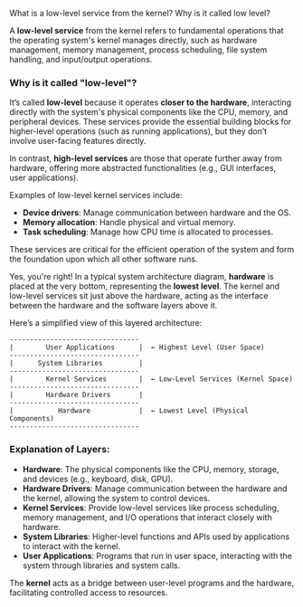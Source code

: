 What is a low-level service from the kernel? Why is it called low level?

A **low-level service** from the kernel refers to fundamental operations that the operating system's kernel manages directly, such as hardware management, memory management, process scheduling, file system handling, and input/output operations.

### Why is it called "low-level"?

It’s called **low-level** because it operates **closer to the hardware**, interacting directly with the system's physical components like the CPU, memory, and peripheral devices. These services provide the essential building blocks for higher-level operations (such as running applications), but they don’t involve user-facing features directly.

In contrast, **high-level services** are those that operate further away from hardware, offering more abstracted functionalities (e.g., GUI interfaces, user applications).

Examples of low-level kernel services include:
- **Device drivers**: Manage communication between hardware and the OS.
- **Memory allocation**: Handle physical and virtual memory.
- **Task scheduling**: Manage how CPU time is allocated to processes.

These services are critical for the efficient operation of the system and form the foundation upon which all other software runs.

Yes, you're right! In a typical system architecture diagram, **hardware** is placed at the very bottom, representing the **lowest level**. The kernel and low-level services sit just above the hardware, acting as the interface between the hardware and the software layers above it.

Here’s a simplified view of this layered architecture:

```
--------------------------------
|        User Applications      |  ← Highest Level (User Space)
--------------------------------
|      System Libraries         |  
--------------------------------
|        Kernel Services        |  ← Low-Level Services (Kernel Space)
--------------------------------
|        Hardware Drivers       |  
--------------------------------
|           Hardware            |  ← Lowest Level (Physical Components)
--------------------------------
```

### Explanation of Layers:
- **Hardware**: The physical components like the CPU, memory, storage, and devices (e.g., keyboard, disk, GPU).
- **Hardware Drivers**: Manage communication between the hardware and the kernel, allowing the system to control devices.
- **Kernel Services**: Provide low-level services like process scheduling, memory management, and I/O operations that interact closely with hardware.
- **System Libraries**: Higher-level functions and APIs used by applications to interact with the kernel.
- **User Applications**: Programs that run in user space, interacting with the system through libraries and system calls.

The **kernel** acts as a bridge between user-level programs and the hardware, facilitating controlled access to resources.
